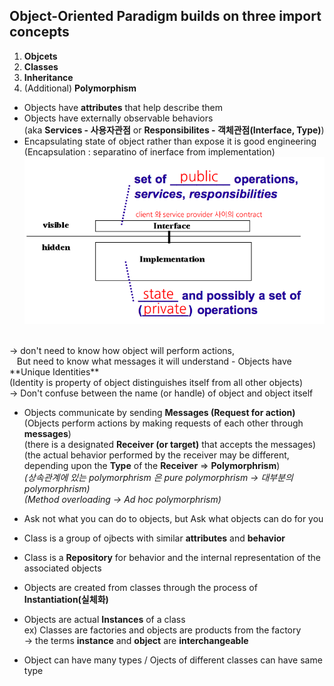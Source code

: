 Object-Oriented Paradigm builds on three import concepts
------------
1. **Objcets**
2. **Classes**
3. **Inheritance**
4. (Additional) **Polymorphism**

- Objects have **attributes** that help describe them
- Objects have externally observable behaviors<br>
(aka **Services - 사용자관점** or **Responsibilites - 객체관점(Interface, Type)**)
- Encapsulating state of object rather than expose it is good engineering<br>
(Encapsulation : separatino of inerface from implementation)
![screenshot](img/encapsulation.jpg)
<br>
-> don't need to know how object will perform actions,<br>
&nbsp;&nbsp; But need to know what messages it will understand
- Objects have **Unique Identities**<br>
(Identity is property of object distinguishes itself from all other objects)<br>
-> Don't confuse between the name (or handle) of object and object itself

- Objects communicate by sending **Messages (Request for action)**<br>
(Objects perform actions by making requests of each other through **messages**)<br>
(there is a designated **Receiver (or target)** that accepts the messages)<br>
(the actual behavior performed by the receiver may be different,<br>
depending upon the **Type** of the **Receiver** => **Polymorphrism**)<br>
*(상속관계에 있는 polymorphrism 은 pure polymorphrism -> 대부분의 polymorphrism)*<br>
*(Method overloading -> Ad hoc polymorphrism)*

- Ask not what you can do to objects, but Ask what objects can do for you
- Class is a group of ojbects with similar **attributes** and **behavior**
- Class is a **Repository** for behavior and the internal representation of the associated objects
- Objects are created from classes through the process of **Instantiation(실체화)**
- Objects are actual **Instances** of a class<br>
ex) Classes are factories and objects are products from the factory<br>
-> the terms **instance** and **object** are **interchangeable**
- Object can have many types / Ojects of different classes can have same type









